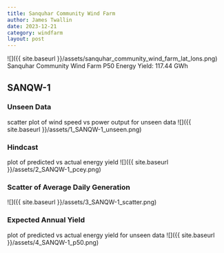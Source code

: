 ```yaml
---
title: Sanquhar Community Wind Farm
author: James Twallin
date: 2023-12-21
category: windfarm
layout: post
---
```

![]({{ site.baseurl }}/assets/sanquhar_community_wind_farm_lat_lons.png)
Sanquhar Community Wind Farm P50 Energy Yield: 117.44 GWh

SANQW-1
-------------
### Unseen Data 
scatter plot of wind speed vs power output for unseen data
![]({{ site.baseurl }}/assets/1_SANQW-1_unseen.png)
### Hindcast 
plot of predicted vs actual energy yield
![]({{ site.baseurl }}/assets/2_SANQW-1_pcey.png)
### Scatter of Average Daily Generation 

![]({{ site.baseurl }}/assets/3_SANQW-1_scatter.png)
### Expected Annual Yield 
plot of predicted vs actual energy yield for unseen data
![]({{ site.baseurl }}/assets/4_SANQW-1_p50.png)

